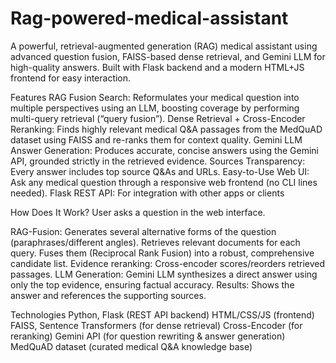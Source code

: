 # Rag-powered-medical-assistant
A powerful, retrieval-augmented generation (RAG) medical assistant using advanced question fusion, FAISS-based dense retrieval, and Gemini LLM for high-quality answers. Built with Flask backend and a modern HTML+JS frontend for easy interaction.

Features
RAG Fusion Search: Reformulates your medical question into multiple perspectives using an LLM, boosting coverage by performing multi-query retrieval (“query fusion”).
Dense Retrieval + Cross-Encoder Reranking: Finds highly relevant medical Q&A passages from the MedQuAD dataset using FAISS and re-ranks them for context quality.
Gemini LLM Answer Generation: Produces accurate, concise answers using the Gemini API, grounded strictly in the retrieved evidence.
Sources Transparency: Every answer includes top source Q&As and URLs.
Easy-to-Use Web UI: Ask any medical question through a responsive web frontend (no CLI lines needed).
Flask REST API: For integration with other apps or clients

How Does It Work?
User asks a question in the web interface.

RAG-Fusion:
Generates several alternative forms of the question (paraphrases/different angles).
Retrieves relevant documents for each query.
Fuses them (Reciprocal Rank Fusion) into a robust, comprehensive candidate list.
Evidence reranking: Cross-encoder scores/reorders retrieved passages.
LLM Generation: Gemini LLM synthesizes a direct answer using only the top evidence, ensuring factual accuracy.
Results: Shows the answer and references the supporting sources.

Technologies
Python, Flask (REST API backend)
HTML/CSS/JS (frontend)
FAISS, Sentence Transformers (for dense retrieval)
Cross-Encoder (for reranking)
Gemini API (for question rewriting & answer generation)
MedQuAD dataset (curated medical Q&A knowledge base)
